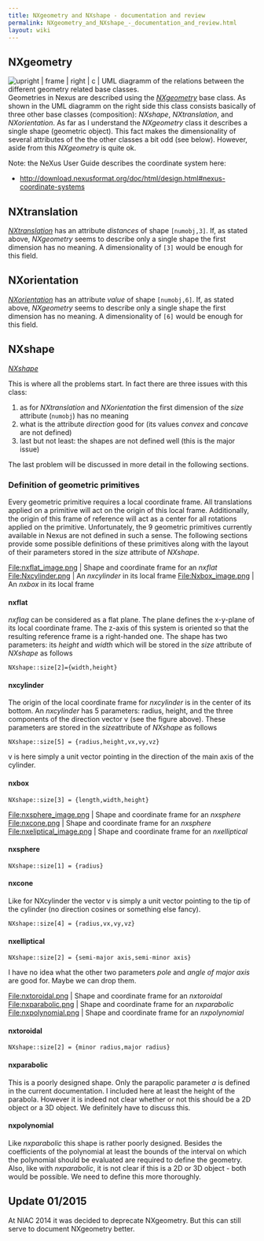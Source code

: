 ```yaml
---
title: NXgeometry and NXshape - documentation and review
permalink: NXgeometry_and_NXshape_-_documentation_and_review.html
layout: wiki
---
```


NXgeometry
----------

![ upright | frame | right | c | UML diagramm of the relations between
the different geometry related base classes.
](Nxgeometry_uml.png "fig: upright | frame | right | c | UML diagramm of the relations between the different geometry related base classes. ")
Geometries in Nexus are described using the
*[NXgeometry](http://download.nexusformat.org/doc/html/classes/base_classes/NXgeometry.html)*
base class. As shown in the UML diagramm on the right side this class
consists basically of three other base classes (composition): *NXshape*,
*NXtranslation*, and *NXorientation*. As far as I understand the
*NXgeometry* class it describes a single shape (geometric object). This
fact makes the dimensionality of several attributes of the the other
classes a bit odd (see below). However, aside from this *NXgeometry* is
quite ok.

Note: the NeXus User Guide describes the coordinate system here:

-   <http://download.nexusformat.org/doc/html/design.html#nexus-coordinate-systems>

NXtranslation
-------------

*[NXtranslation](http://download.nexusformat.org/doc/html/classes/base_classes/NXtranslation.html)*
has an attribute *distances* of shape `[numobj,3]`. If, as stated above,
*NXgeometry* seems to describe only a single shape the first dimension
has no meaning. A dimensionality of `[3]` would be enough for this
field.

NXorientation
-------------

*[NXorientation](http://download.nexusformat.org/doc/html/classes/base_classes/NXorientation.html)*
has an attribute *value* of shape `[numobj,6]`. If, as stated above,
*NXgeometry* seems to describe only a single shape the first dimension
has no meaning. A dimensionality of `[6]` would be enough for this
field.

NXshape
-------

*[NXshape](http://download.nexusformat.org/doc/html/classes/base_classes/NXshape.html)*

This is where all the problems start. In fact there are three issues
with this class:

1.  as for *NXtranslation* and *NXorientation* the first dimension of
    the *size* attribute (`numobj`) has no meaning
2.  what is the attribute *direction* good for (its values *convex* and
    *concave* are not defined)
3.  last but not least: the shapes are not defined well (this is the
    major issue)

The last problem will be discussed in more detail in the following
sections.

### Definition of geometric primitives

Every geometric primitive requires a local coordinate frame. All
translations applied on a primitive will act on the origin of this local
frame. Additionally, the origin of this frame of reference will act as a
center for all rotations applied on the primitive. Unfortunately, the 9
geometric primitives currently available in Nexus are not defined in
such a sense. The following sections provide some possible definitions
of these primitives along with the layout of their parameters stored in
the *size* attribute of *NXshape*.

<File:nxflat_image.png> | Shape and coordinate frame for an *nxflat*
<File:Nxcylinder.png> | An *nxcylinder* in its local frame
<File:Nxbox_image.png> | An *nxbox* in its local frame

#### nxflat

*nxflag* can be considered as a flat plane. The plane defines the
x-y-plane of its local coordinate frame. The z-axis of this system is
oriented so that the resulting reference frame is a right-handed one.
The shape has two parameters: its *height* and *width* which will be
stored in the *size* attribute of *NXshape* as follows

`NXshape::size[2]={width,height}`

#### nxcylinder

The origin of the local coordinate frame for *nxcylinder* is in the
center of its bottom. An *nxcylinder* has 5 parameters: radius, height,
and the three components of the direction vector v (see the figure
above). These parameters are stored in the *size*attribute of *NXshape*
as follows

`NXshape::size[5] = {radius,height,vx,vy,vz}`

v is here simply a unit vector pointing in the direction of the main
axis of the cylinder.

#### nxbox

`NXshape::size[3] = {length,width,height}`

<File:nxsphere_image.png> | Shape and coordinate frame for an *nxsphere*
<File:nxcone.png> | Shape and coordinate frame for an *nxsphere*
<File:nxeliptical_image.png> | Shape and coordinate frame for an
*nxelliptical*

#### nxsphere

`NXshape::size[1] = {radius}`

#### nxcone

Like for NXcylinder the vector v is simply a unit vector pointing to the
tip of the cylinder (no direction cosines or something else fancy).

`NXshape::size[4] = {radius,vx,vy,vz}`

#### nxelliptical

`NXshape::size[2] = {semi-major axis,semi-minor axis}`

I have no idea what the other two parameters *pole* and *angle of major
axis* are good for. Maybe we can drop them.

<File:nxtoroidal.png> | Shape and coordinate frame for an *nxtoroidal*
<File:nxparabolic.png> | Shape and coordinate frame for an *nxparabolic*
<File:nxpolynomial.png> | Shape and coordinate frame for an
*nxpolynomial*

#### nxtoroidal

`NXshape::size[2] = {minor radius,major radius}`

#### nxparabolic

This is a poorly designed shape. Only the parapolic parameter *a* is
defined in the current documentation. I included here at least the
height of the parabola. However it is indeed not clear whether or not
this should be a 2D object or a 3D object. We definitely have to discuss
this.

#### nxpolynomial

Like *nxparabolic* this shape is rather poorly designed. Besides the
coefficients of the polynomial at least the bounds of the interval on
which the polynomial should be evaluated are required to define the
geometry. Also, like with *nxparabolic*, it is not clear if this is a 2D
or 3D object - both would be possible. We need to define this more
thoroughly.

Update 01/2015
--------------

At NIAC 2014 it was decided to deprecate NXgeometry. But this can still
serve to document NXgeometry better.
